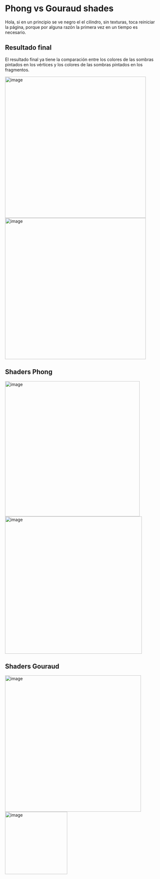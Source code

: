 # Phong vs Gouraud shades

Hola, si en un principio se ve negro el el cilindro, sin texturas, toca reiniciar la página, porque por alguna razón la primera vez en un tiempo es necesario.

## Resultado final

El resultado final ya tiene la comparación entre los colores de las sombras pintados en los vértices y los colores de las sombras pintados en los fragmentos.

<img width="464" alt="image" src="https://user-images.githubusercontent.com/26715082/197320341-6609c1bd-a3b3-44ec-988d-f46171d91d2e.png">

<img width="464" alt="image" src="https://user-images.githubusercontent.com/26715082/197320419-51b752d8-9d78-4b7a-854a-4e1592ccf767.png">

## Shaders Phong

<img width="444" alt="image" src="https://user-images.githubusercontent.com/26715082/197320450-40334d4d-da8b-4fca-82dd-f3f9d8f3af3e.png">

<img width="451" alt="image" src="https://user-images.githubusercontent.com/26715082/197320454-5caf30f8-a971-43a2-868d-2d4b6318707e.png">

## Shaders Gouraud

<img width="448" alt="image" src="https://user-images.githubusercontent.com/26715082/197320462-72042ea0-59e2-46d5-a5dc-ae52e44f3b36.png">

<img width="205" alt="image" src="https://user-images.githubusercontent.com/26715082/197320466-40d6de8d-f224-4949-9e39-910b4f010394.png">
